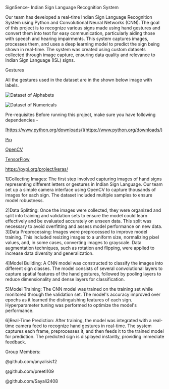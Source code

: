 SignSence- Indian Sign Language Recognition System

Our team has developed a real-time Indian Sign Language Recognition System using Python and Convolutional Neural Networks (CNN). The goal of this project is to recognize various signs made using hand gestures and convert them into text for easy communication, particularly aiding those with speech and hearing impairments. This system captures images, processes them, and uses a deep learning model to predict the sign being shown in real-time. The system was created using custom datasets collected through image capture, ensuring data quality and relevance to Indian Sign Language (ISL) signs.

                                                                                                                                                                                          
Gestures


All the gestures used in the dataset are in the shown below image with labels.


![Dataset of Alphabets](https://github.com/user-attachments/assets/87c48716-90d5-47f5-9925-c2b64cc6ffd3)

![Dataset of Numericals](https://github.com/user-attachments/assets/7c61ebfa-52bb-415a-a369-20d7a091a6f6)



Pre-requisites
Before running this project, make sure you have following dependencies -


[https://www.python.org/downloads/](https://www.python.org/downloads/)


[Pip](https://pypi.org/project/pip/)


[OpenCV](https://docs.opencv.org/3.0-beta/doc/py_tutorials/py_setup/py_setup_in_windows/py_setup_in_windows.html)


[TensorFlow](https://www.tensorflow.org/install)

https://pypi.org/project/keras/

1]Collecting Images: The first step involved capturing images of hand signs representing different letters or gestures in Indian Sign Language. Our team set up a simple camera interface using OpenCV to capture thousands of images for each sign. The dataset included multiple samples to ensure model robustness.

2]Data Splitting: Once the images were collected, they were organized and split into training and validation sets to ensure the model could learn effectively and be evaluated accurately on unseen data. This split was necessary to avoid overfitting and assess model performance on new data.                                                                                                                                           
3]Data Preprocessing: Images were preprocessed to improve model training. This included resizing images to a uniform size, normalizing pixel values, and, in some cases, converting images to grayscale. Data augmentation techniques, such as rotation and flipping, were applied to increase data diversity and generalization.                                                                                               

4]Model Building: A CNN model was constructed to classify the images into different sign classes. The model consists of several convolutional layers to capture spatial features of the hand gestures, followed by pooling layers to reduce dimensionality and dense layers for classification.                                                                                                                                      

5]Model Training: The CNN model was trained on the training set while monitored through the validation set. The model's accuracy improved over epochs as it learned the distinguishing features of each sign. Hyperparameter tuning was performed to optimize the model's performance.                                                                                                                                              

6]Real-Time Prediction: After training, the model was integrated with a real-time camera feed to recognize hand gestures in real-time. The system captures each frame, preprocesses it, and then feeds it to the trained model for prediction. The predicted sign is displayed instantly, providing immediate feedback.

Group Members:

@github.com/anyalisis12


@github.com/preeti109


@github.com/Sayali2408

